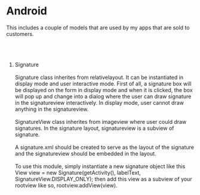 # Android
This includes a couple of models that are used by my apps that are sold to customers.</br></br></br></br>
1. Signature</br></br>
Signature class inherites from relativelayout. It can be instantiated in display mode and user interactive mode. First of all, a signature box will be displayed on the form in display mode and when it is clicked, the box will pop up and change into a dialog where the user can draw signature in the signatureview interactively. In display mode, user cannot draw anything in the signatureview. </br></br>
SignatureView class inherites from imageview where user could draw signatures. In the signature layout, signatureview is a subview of signature. </br></br>
A signature.xml should be created to serve as the layout of the signature and the signatureview should be embedded in the layout.</br></br>
To use this module, simply instantiate a new signature object like this View view = new Signature(getActivity(), labelText, SignatureView.DISPLAY_ONLY); then add this view as a subview of your rootview like so, rootview.addView(view).

